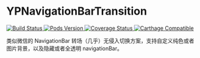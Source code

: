 # YPNavigationBarTransition

<p align="left">
    <a href="https://travis-ci.org/yiplee/YPNavigationBarTransition">
        <img src="https://travis-ci.org/yiplee/YPNavigationBarTransition.svg?branch=master&style=flat"
             alt="Build Status">
    </a>
    <a href="https://cocoapods.org/pods/YPNavigationBarTransition">
        <img src="https://img.shields.io/cocoapods/v/YPNavigationBarTransition.svg?style=flat"
             alt="Pods Version">
    </a>
    <a href='https://coveralls.io/github/yiplee/YPNavigationBarTransition'>
        <img src='https://coveralls.io/repos/github/yiplee/YPNavigationBarTransition/badge.svg' alt='Coverage Status' />
    </a>
    <a href="https://github.com/Carthage/Carthage">
        <img src="https://img.shields.io/badge/Carthage-compatible-brightgreen.svg?style=flat"
             alt="Carthage Compatible">
    </a>
</p>

类似微信的 NavigationBar 转场（几乎）无侵入切换方案，支持自定义纯色或者图片背景，以及隐藏或者全透明 navigationBar。

